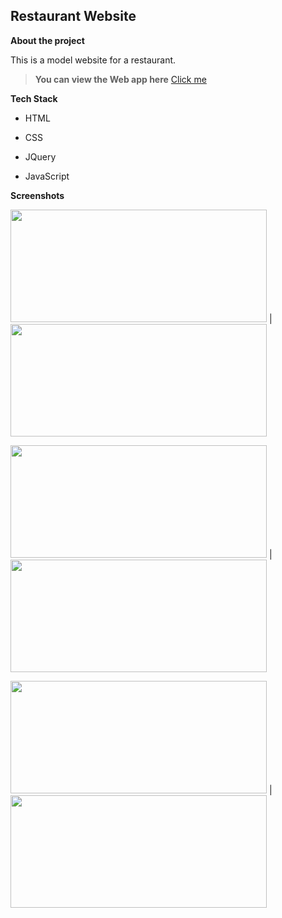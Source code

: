 
## Restaurant Website

  

  

**About the project**

  

This is a model website for a restaurant.

  

>  **You can view the Web app here**  [Click me](https://anilbdev.github.io/Food-Project/)

  

**Tech Stack**

  
  
  

- HTML

  

- CSS

  

- JQuery
- JavaScript

  



  

**Screenshots**

  
  

<img  src="https://i.ibb.co/YcycmLW/food-project-1.png"  width="410"  height="180"> | <img  src="https://i.ibb.co/VCFpSvz/food-project-2.png"  width="410"  height="180">

  

<img  src="https://i.ibb.co/FYStZ2v/food-project-3.png"  width="410"  height="180"> | <img  src="https://i.ibb.co/KhnCWqN/food-project-4.png"  width="410"  height="180">

<img  src="https://i.ibb.co/t2Khq7M/food-project-6.png"  width="410"  height="180"> | <img  src="https://i.ibb.co/s1S5hbc/food-project-5.png"  width="410"  height="180">
